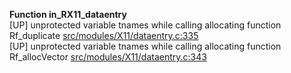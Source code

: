   
__Function in_RX11_dataentry__  
  [UP] unprotected variable tnames while calling allocating function Rf_duplicate [src/modules/X11/dataentry.c:335](https://github.com/wch/r-source/blob/6af6833baf8ca6e1e2242941442f4990d54a5d1b/src/modules/X11/dataentry.c/#L335)  
  [UP] unprotected variable tnames while calling allocating function Rf_allocVector [src/modules/X11/dataentry.c:343](https://github.com/wch/r-source/blob/6af6833baf8ca6e1e2242941442f4990d54a5d1b/src/modules/X11/dataentry.c/#L343)  
